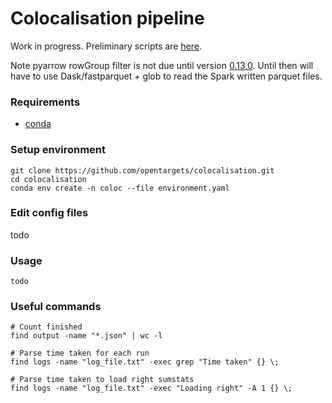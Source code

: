 Colocalisation pipeline
=======================

Work in progress. Preliminary scripts are [here](https://github.com/edm1/coloc_interim).

Note pyarrow rowGroup filter is not due until version [0.13.0](https://issues.apache.org/jira/browse/ARROW-1796). Until then will have to use Dask/fastparquet + glob to read the Spark written parquet files.

### Requirements
- [conda](https://conda.io/docs/)

### Setup environment

```
git clone https://github.com/opentargets/colocalisation.git
cd colocalisation
conda env create -n coloc --file environment.yaml
```

### Edit config files

todo

### Usage

```
todo
```

### Useful commands

```
# Count finished
find output -name "*.json" | wc -l

# Parse time taken for each run
find logs -name "log_file.txt" -exec grep "Time taken" {} \;

# Parse time taken to load right sumstats
find logs -name "log_file.txt" -exec "Loading right" -A 1 {} \;

```
